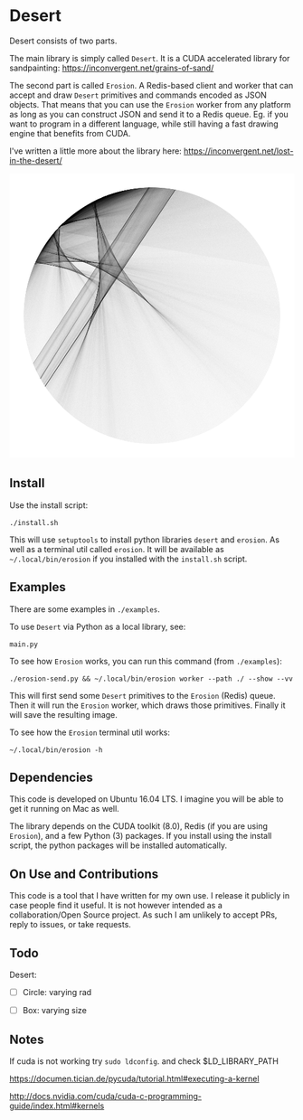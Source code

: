 # Desert

Desert consists of two parts.

The main library is simply called `Desert`. It is a CUDA accelerated library
for sandpainting: https://inconvergent.net/grains-of-sand/

The second part is called `Erosion`. A Redis-based client and worker that can
accept and draw `Desert` primitives and commands encoded as JSON objects. That
means that you can use the `Erosion` worker from any platform as long as you
can construct JSON and send it to a Redis queue. Eg. if you want to program in
a different language, while still having a fast drawing engine that benefits
from CUDA.

I've written a little more about the library here:
https://inconvergent.net/lost-in-the-desert/

![img](img/img.png?raw=true "img")



## Install

Use the install script:

    ./install.sh

This will use `setuptools` to install python libraries `desert` and `erosion`.
As well as a terminal util called `erosion`. It will be available as
`~/.local/bin/erosion` if you installed with the `install.sh` script.


## Examples

There are some examples in `./examples`.

To use `Desert` via Python as a local library, see:

    main.py

To see how `Erosion` works, you can run this command (from `./examples`):

    ./erosion-send.py && ~/.local/bin/erosion worker --path ./ --show --vv

This will first send some `Desert` primitives to the `Erosion` (Redis) queue.
Then it will run the `Erosion` worker, which draws those primitives. Finally it
will save the resulting image.

To see how the `Erosion` terminal util works:

    ~/.local/bin/erosion -h


## Dependencies

This code is developed on Ubuntu 16.04 LTS. I imagine you will be able to get
it running on Mac as well.

The library depends on the CUDA toolkit (8.0), Redis (if you are using
`Erosion`), and a few Python (3) packages. If you install using the install
script, the python packages will be installed automatically.


## On Use and Contributions

This code is a tool that I have written for my own use. I release it publicly
in case people find it useful. It is not however intended as a
collaboration/Open Source project. As such I am unlikely to accept PRs, reply
to issues, or take requests.


## Todo

Desert:

- [ ] Circle: varying rad
- [ ] Box: varying size


## Notes

If cuda is not working try `sudo ldconfig`. and check $LD_LIBRARY_PATH

https://documen.tician.de/pycuda/tutorial.html#executing-a-kernel

http://docs.nvidia.com/cuda/cuda-c-programming-guide/index.html#kernels

